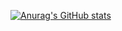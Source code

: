 [![Anurag's GitHub stats](https://github-readme-stats.vercel.app/api?username=MisterKingbad)](https://github.com/MisterKingbad/github-readme-stats)

